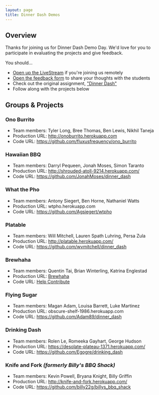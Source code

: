 ```yaml
---
layout: page
title: Dinner Dash Demos
---
```


## Overview

Thanks for joining us for Dinner Dash Demo Day. We'd love for you to participate in evaluating the projects and give feedback.

You should...

* [Open up the LiveStream](https://new.livestream.com/accounts/1384078/dinner-dash) if you're joining us remotely
* [Open the feedback form](https://docs.google.com/forms/d/1cCj0Xhe_Hca6uLDi3SVLjJtgXc2d2ggulXJ5TUUBjRM/viewform) to share your thoughts with the students
* Check out the original assignment, ["Dinner Dash"](http://tutorials.jumpstartlab.com/projects/dinner_dash.html)
* Follow along with the projects below

## Groups & Projects

### Ono Burrito

* Team members: Tyler Long, Bree Thomas, Ben Lewis, Nikhil Taneja
* Production URL: http://onoburrito.herokuapp.com
* Code URL: https://github.com/fluxusfrequency/ono_burrito

### Hawaiian BBQ

* Team members: Darryl Pequeen, Jonah Moses, Simon Taranto
* Production URL: http://shrouded-atoll-9214.herokuapp.com/
* Code URL: https://github.com/JonahMoses/dinner_dash

### What the Pho

* Team members: Antony Siegert, Ben Horne, Nathaniel Watts
* Production URL: wtpho.herokuapp.com
* Code URL: https://github.com/Agsiegert/wtpho

### Platable

* Team members: Will Mitchell, Lauren Spath Luhring, Persa Zula
* Production URL: http://platable.herokuapp.com/
* Code URL: https://github.com/wvmitchell/dinner_dash

### Brewhaha

* Team members: Quentin Tai, Brian Winterling, Katrina Englestad
* Production URL: [Brewhaha](http://brewhaha.herokuapp.com)
* Code URL: [Help Contribute](https://github.com/MappingKat/brewhaha)

### Flying Sugar

* Team members: Magan Adam, Louisa Barrett, Luke Martinez
* Production URL: obscure-shelf-1986.herokuapp.com
* Code URL: https://github.com/Adam89/dinner_dash

### Drinking Dash

* Team members: Rolen Le, Romeeka Gayhart, George Hudson
* Production URL: https://desolate-plateau-1371.herokuapp.com/
* Code URL: https://github.com/Egogre/drinking_dash

### Knife and Fork *(formerly Billy's BBQ Shack)*

* Team members: Kevin Powell, Bryana Knight, Billy Griffin
* Production URL: http://knife-and-fork.herokuapp.com/
* Code URL: https://github.com/billy22g/billys_bbq_shack
